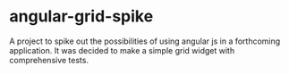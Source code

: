 # angular-grid-spike

A project to spike out the possibilities of using angular js in a forthcoming application. It was decided to make a simple grid widget with comprehensive tests.